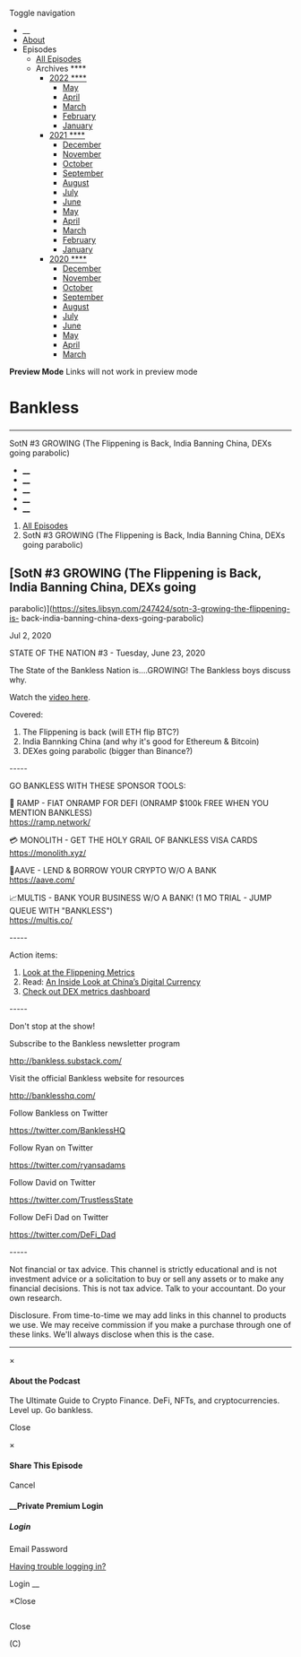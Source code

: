 Toggle navigation [](/247424 "Home Page")

  * __
  * [About]()
  * Episodes 
    * [All Episodes](/247424)
    * Archives ****
      * [2022 ****](/247424/2022)
        * [May](/247424/2022/05)
        * [April](/247424/2022/04)
        * [March](/247424/2022/03)
        * [February](/247424/2022/02)
        * [January](/247424/2022/01)
      * [2021 ****](/247424/2021)
        * [December](/247424/2021/12)
        * [November](/247424/2021/11)
        * [October](/247424/2021/10)
        * [September](/247424/2021/09)
        * [August](/247424/2021/08)
        * [July](/247424/2021/07)
        * [June](/247424/2021/06)
        * [May](/247424/2021/05)
        * [April](/247424/2021/04)
        * [March](/247424/2021/03)
        * [February](/247424/2021/02)
        * [January](/247424/2021/01)
      * [2020 ****](/247424/2020)
        * [December](/247424/2020/12)
        * [November](/247424/2020/11)
        * [October](/247424/2020/10)
        * [September](/247424/2020/09)
        * [August](/247424/2020/08)
        * [July](/247424/2020/07)
        * [June](/247424/2020/06)
        * [May](/247424/2020/05)
        * [April](/247424/2020/04)
        * [March](/247424/2020/03)

**Preview Mode** Links will not work in preview mode

# Bankless

###

* * *

SotN #3 GROWING (The Flippening is Back, India Banning China, DEXs going
parabolic)

  * [__](http://twitter.com/banklesshq "Visit Us on Twitter")
  * [__](mailto:ryan@mythos.capital "Email This Podcast")
  * [__](http://feeds.libsyn.com/247424/rss "Subscribe to RSS Feed")
  * [__](https://podcasts.apple.com/us/podcast/bankless/id1499409058?ls=1 "Listen on Apple Podcasts")
  * [__](https://open.spotify.com/show/41TNnXSv5ExcQSzEGLlGhy "Listen on Spotify")

  1. [All Episodes](/247424)
  2. SotN #3 GROWING (The Flippening is Back, India Banning China, DEXs going parabolic)

## [SotN #3 GROWING (The Flippening is Back, India Banning China, DEXs going
parabolic)](https://sites.libsyn.com/247424/sotn-3-growing-the-flippening-is-
back-india-banning-china-dexs-going-parabolic)

Jul 2, 2020

STATE OF THE NATION #3 - Tuesday, June 23, 2020

The State of the Bankless Nation is....GROWING! The Bankless boys discuss why.

Watch the [video here](https://www.youtube.com/watch?v=8eeswclmONI&t=8s).

Covered:

  1. The Flippening is back (will ETH flip BTC?)
  2. India Bannking China (and why it's good for Ethereum & Bitcoin)
  3. DEXes going parabolic (bigger than Binance?)

\-----

GO BANKLESS WITH THESE SPONSOR TOOLS:

💸 RAMP - FIAT ONRAMP FOR DEFI (ONRAMP $100k FREE WHEN YOU MENTION BANKLESS)  
<https://ramp.network/>

💳 MONOLITH - GET THE HOLY GRAIL OF BANKLESS VISA CARDS  
<https://monolith.xyz/>

  
🌈AAVE - LEND & BORROW YOUR CRYPTO W/O A BANK  
<https://aave.com/>

  
📈MULTIS - BANK YOUR BUSINESS W/O A BANK! (1 MO TRIAL - JUMP QUEUE WITH
"BANKLESS")  
<https://multis.co/>

\-----

Action items:

  1. [Look at the Flippening Metrics](https://www.blockchaincenter.net/flippening/)
  2. Read: [ An Inside Look at China’s Digital Currency ](https://news.8btc.com/dcep-an-inside-look-at-chinas-digital-currency)
  3. [Check out DEX metrics dashboard](https://explore.duneanalytics.com/dashboard/dex-metrics)

\-----

Don't stop at the show!

Subscribe to the Bankless newsletter program

<http://bankless.substack.com/>



Visit the official Bankless website for resources

<http://banklesshq.com/>



Follow Bankless on Twitter

<https://twitter.com/BanklessHQ>



Follow Ryan on Twitter

<https://twitter.com/ryansadams>



Follow David on Twitter

<https://twitter.com/TrustlessState>



Follow DeFi Dad on Twitter

<https://twitter.com/DeFi_Dad>



\-----

Not financial or tax advice. This channel is strictly educational and is not
investment advice or a solicitation to buy or sell any assets or to make any
financial decisions. This is not tax advice. Talk to your accountant. Do your
own research.



Disclosure. From time-to-time we may add links in this channel to products we
use. We may receive commission if you make a purchase through one of these
links. We'll always disclose when this is the case.

* * *

×

#### About the Podcast

The Ultimate Guide to Crypto Finance. DeFi, NFTs, and cryptocurrencies. Level
up. Go bankless.

Close

×

#### Share This Episode

Cancel

#### __Private Premium Login

##### Login

Email Password

[Having trouble logging in?](')

Login __

×Close

![]()

Close

(C)


